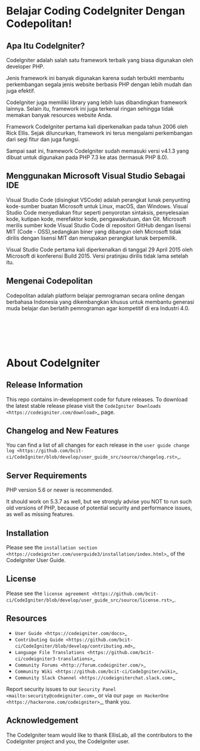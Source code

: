 # Belajar Coding CodeIgniter Dengan Codepolitan!

## Apa Itu CodeIgniter?
CodeIgniter adalah salah satu framework terbaik yang biasa digunakan oleh developer PHP.

Jenis framework ini banyak digunakan karena sudah terbukti membantu perkembangan segala jenis website berbasis PHP dengan lebih mudah dan juga efektif. 

CodeIgniter juga memiliki library yang lebih luas dibandingkan framework lainnya. Selain itu, framework ini juga terkenal ringan sehingga tidak memakan banyak resources website Anda.

Framework CodeIgniter pertama kali diperkenalkan pada tahun 2006 oleh Rick Ellis. Sejak diluncurkan, framework ini terus mengalami perkembangan dari segi fitur dan juga fungsi.

Sampai saat ini, framework CodeIgniter sudah memasuki versi v4.1.3 yang dibuat untuk digunakan pada PHP 7.3 ke atas (termasuk PHP 8.0).

## Menggunakan Microsoft Visual Studio Sebagai IDE

Visual Studio Code (disingkat VSCode) adalah perangkat lunak penyunting kode-sumber buatan Microsoft untuk Linux, macOS, dan Windows. Visual Studio Code menyediakan fitur seperti penyorotan sintaksis, penyelesaian kode, kutipan kode, merefaktor kode, pengawakutuan, dan Git. Microsoft merilis sumber kode Visual Studio Code di repositori GitHub dengan lisensi MIT (Code - OSS),sedangkan biner yang dibangun oleh Microsoft tidak dirilis dengan lisensi MIT dan merupakan perangkat lunak berpemilik.

Visual Studio Code pertama kali diperkenalkan di tanggal 29 April 2015 oleh Microsoft di konferensi Build 2015. Versi pratinjau dirilis tidak lama setelah itu.

## Mengenai Codepolitan

Codepolitan adalah platform belajar pemrograman secara online dengan berbahasa Indonesia yang dikembangkan khusus untuk membantu generasi muda belajar dan berlatih pemrograman agar kompetitif di era Industri 4.0.

<br>
<br>
<br>
<br>

# About CodeIgniter

## Release Information

This repo contains in-development code for future releases. To download the
latest stable release please visit the `CodeIgniter Downloads
<https://codeigniter.com/download>`_ page.

## Changelog and New Features

You can find a list of all changes for each release in the `user
guide change log <https://github.com/bcit-ci/CodeIgniter/blob/develop/user_guide_src/source/changelog.rst>`_.

## Server Requirements

PHP version 5.6 or newer is recommended.

It should work on 5.3.7 as well, but we strongly advise you NOT to run
such old versions of PHP, because of potential security and performance
issues, as well as missing features.

## Installation

Please see the `installation section <https://codeigniter.com/userguide3/installation/index.html>`_
of the CodeIgniter User Guide.

## License

Please see the `license
agreement <https://github.com/bcit-ci/CodeIgniter/blob/develop/user_guide_src/source/license.rst>`_.

## Resources

-  `User Guide <https://codeigniter.com/docs>`_
-  `Contributing Guide <https://github.com/bcit-ci/CodeIgniter/blob/develop/contributing.md>`_
-  `Language File Translations <https://github.com/bcit-ci/codeigniter3-translations>`_
-  `Community Forums <http://forum.codeigniter.com/>`_
-  `Community Wiki <https://github.com/bcit-ci/CodeIgniter/wiki>`_
-  `Community Slack Channel <https://codeigniterchat.slack.com>`_

Report security issues to our `Security Panel <mailto:security@codeigniter.com>`_
or via our `page on HackerOne <https://hackerone.com/codeigniter>`_, thank you.

## Acknowledgement

The CodeIgniter team would like to thank EllisLab, all the
contributors to the CodeIgniter project and you, the CodeIgniter user.
